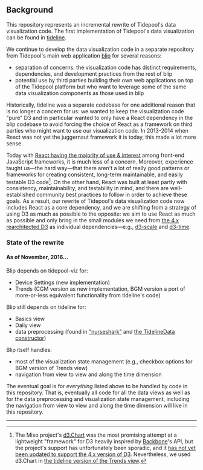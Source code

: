 ## Background

This repository represents an incremental rewrite of Tidepool's data visualization code. The first implementation of Tidepool's data visualization can be found in [tideline](https://github.com/tidepool-org/tideline 'GitHub: tideline').

We continue to develop the data visualization code in a separate repository from Tidepool's main web application [blip](https://github.com/tidepool-org/blip 'GitHub: blip') for several reasons:

- separation of concerns: the visualization code has distinct requirements, dependencies, and development practices from the rest of blip
- potential use by third parties building their own web applications on top of the Tidepool platform but who want to leverage some of the same data visualization components as those used in blip

Historically, tideline was a separate codebase for one additional reason that is no longer a concern for us: we wanted to keep the visualization code "pure" D3 and in particular wanted to only have a React dependency in the blip codebase to avoid forcing the choice of React as a framework on third parties who might want to use our visualization code. In 2013-2014 when React was not yet the juggernaut framework it is today, this made a lot more sense.

Today with [React having the majority of use & interest](http://stateofjs.com/2016/frontend/ 'The State of JavaScript 2016: Front-end frameworks') among front-end JavaScript frameworks, it is much less of a concern. Moreover, experience taught us—the hard way—that there aren't a lot of really good patterns or frameworks for creating consistent, long-term maintainable, and easily testable D3 code[^a]. On the other hand, React was built at least partly with consistency, maintainability, and testability in mind, and there are well-established community best practices to follow in order to achieve these goals. As a result, our rewrite of Tidepool's data visualization code now includes React as a core dependency, and we are shifting from a strategy of using D3 as much as possible to the opposite: we aim to use React as much as possible and only bring in the small modules we need from [the 4.x rearchitected D3](https://github.com/d3/d3/blob/master/CHANGES.md 'Changes in D3 4.0') as individual dependencies—e.g., [d3-scale](https://github.com/d3/d3-scale 'GitHub: d3-scale') and [d3-time](https://github.com/d3/d3-time 'GitHub: d3-time').

### State of the rewrite

#### As of November, 2016...

Blip depends on tidepool-viz for:

- Device Settings (new implementation)
- Trends (CGM version as new implementation, BGM version a port of more-or-less equivalent functionality from tideline's code)

Blip still depends on tideline for:

- Basics view
- Daily view
- data preprocessing (found in ["nurseshark"](https://github.com/tidepool-org/tideline/tree/master/plugins/nurseshark 'GitHub: tideline plugins/nurseshark/') and [the TidelineData constructor](https://github.com/tidepool-org/tideline/blob/master/js/tidelinedata.js 'GitHub: tideline js/tidelinedata.js'))

Blip itself handles:

- most of the visualization state management (e.g., checkbox options for BGM version of Trends view)
- navigation from view to view and along the time dimension

The eventual goal is for *everything* listed above to be handled by code in this repository. That is, eventually all code for all the data views as well as for the data preprocessing and visualization state management, including the navigation from view to view and along the time dimension will live in this repository.

* * * * *

[^a]: The Miso project's [d3.Chart](http://misoproject.com/d3-chart/ 'Miso Project: d3.Chart') was the most promising attempt at a lightweight "framework" for D3 heavily inspired by [Backbone](http://backbonejs.org/ 'Backbone.js')'s API, but the project's support has unfortunately been sporadic, and it [has not yet been updated to support the 4.x version of D3](https://github.com/misoproject/d3.chart/issues/121 'GitHub: d3.chart issue #121'). Nevertheless, we used d3.Chart in [the tideline version of the Trends view](https://github.com/tidepool-org/tideline/tree/master/plugins/blip/modalday 'GitHub: tideline modalday').

